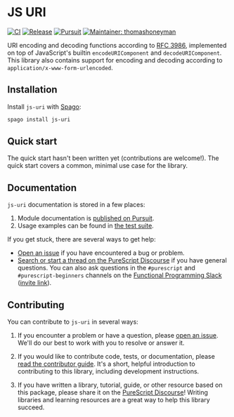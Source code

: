 # JS URI

[![CI](https://github.com/purescript-contrib/purescript-js-uri/workflows/CI/badge.svg?branch=main)](https://github.com/purescript-contrib/purescript-js-uri/actions?query=workflow%3ACI+branch%3Amain)
[![Release](https://img.shields.io/github/release/purescript-contrib/purescript-js-uri.svg)](https://github.com/purescript-contrib/purescript-js-uri/releases)
[![Pursuit](https://pursuit.purescript.org/packages/purescript-js-uri/badge)](https://pursuit.purescript.org/packages/purescript-js-uri)
[![Maintainer: thomashoneyman](https://img.shields.io/badge/maintainer-thomashoneyman-teal.svg)](https://github.com/thomashoneyman)

URI encoding and decoding functions according to [RFC 3986](https://tools.ietf.org/html/rfc3986), implemented on top of JavaScript's builtin `encodeURIComponent` and `decodeURIComponent`. This library also contains support for encoding and decoding according to `application/x-www-form-urlencoded`.

## Installation

Install `js-uri` with [Spago](https://github.com/purescript/spago):

```sh
spago install js-uri
```

## Quick start

The quick start hasn't been written yet (contributions are welcome!). The quick start covers a common, minimal use case for the library.

## Documentation

`js-uri` documentation is stored in a few places:

1. Module documentation is [published on Pursuit](https://pursuit.purescript.org/packages/purescript-js-uri).
2. Usage examples can be found in [the test suite](./test).

If you get stuck, there are several ways to get help:

- [Open an issue](https://github.com/purescript-contrib/purescript-js-uri/issues) if you have encountered a bug or problem.
- [Search or start a thread on the PureScript Discourse](https://discourse.purescript.org) if you have general questions. You can also ask questions in the `#purescript` and `#purescript-beginners` channels on the [Functional Programming Slack](https://functionalprogramming.slack.com) ([invite link](https://fpchat-invite.herokuapp.com/)).

## Contributing

You can contribute to `js-uri` in several ways:

1. If you encounter a problem or have a question, please [open an issue](https://github.com/purescript-contrib/purescript-js-uri/issues). We'll do our best to work with you to resolve or answer it.

2. If you would like to contribute code, tests, or documentation, please [read the contributor guide](./CONTRIBUTING.md). It's a short, helpful introduction to contributing to this library, including development instructions.

3. If you have written a library, tutorial, guide, or other resource based on this package, please share it on the [PureScript Discourse](https://discourse.purescript.org)! Writing libraries and learning resources are a great way to help this library succeed.
